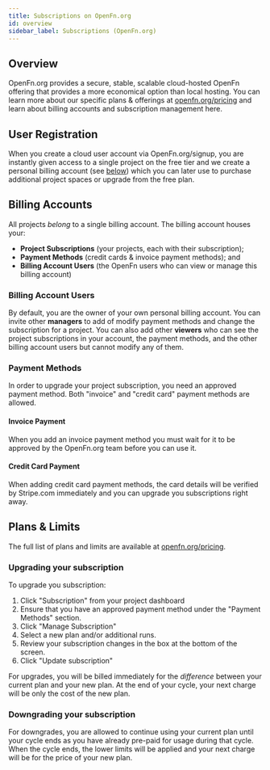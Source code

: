 ```yaml
---
title: Subscriptions on OpenFn.org
id: overview
sidebar_label: Subscriptions (OpenFn.org)
---
```


## Overview

OpenFn.org provides a secure, stable, scalable cloud-hosted OpenFn offering that
provides a more economical option than local hosting. You can learn more about
our specific plans & offerings at
[openfn.org/pricing](https://www.openfn.org/pricing) and learn about billing
accounts and subscription management here.

## User Registration

When you create a cloud user account via OpenFn.org/signup, you are instantly
given access to a single project on the free tier and we create a personal
billing account (see [below](#billing-accounts)) which you can later use to
purchase additional project spaces or upgrade from the free plan.

## Billing Accounts

All projects _belong_ to a single billing account. The billing account houses
your:

- **Project Subscriptions** (your projects, each with their subscription);
- **Payment Methods** (credit cards & invoice payment methods); and
- **Billing Account Users** (the OpenFn users who can view or manage this
  billing account)

### Billing Account Users

By default, you are the owner of your own personal billing account. You can
invite other **managers** to add of modify payment methods and change the
subscription for a project. You can also add other **viewers** who can see the
project subscriptions in your account, the payment methods, and the other
billing account users but cannot modify any of them.

### Payment Methods

In order to upgrade your project subscription, you need an approved payment
method. Both "invoice" and "credit card" payment methods are allowed.

#### Invoice Payment

When you add an invoice payment method you must wait for it to be approved by
the OpenFn.org team before you can use it.

#### Credit Card Payment

When adding credit card payment methods, the card details will be verified by
Stripe.com immediately and you can upgrade you subscriptions right away.

## Plans & Limits

The full list of plans and limits are available at
[openfn.org/pricing](https://www.openfn.org/pricing).

### Upgrading your subscription

To upgrade you subscription:

1. Click "Subscription" from your project dashboard
2. Ensure that you have an approved payment method under the "Payment Methods"
   section.
3. Click "Manage Subscription"
4. Select a new plan and/or additional runs.
5. Review your subscription changes in the box at the bottom of the screen.
6. Click "Update subscription"

For upgrades, you will be billed immediately for the _difference_ between your
current plan and your new plan. At the end of your cycle, your next charge will
be only the cost of the new plan.

### Downgrading your subscription

For downgrades, you are allowed to continue using your current plan until your
cycle ends as you have already pre-paid for usage during that cycle. When the
cycle ends, the lower limits will be applied and your next charge will be for
the price of your new plan.
